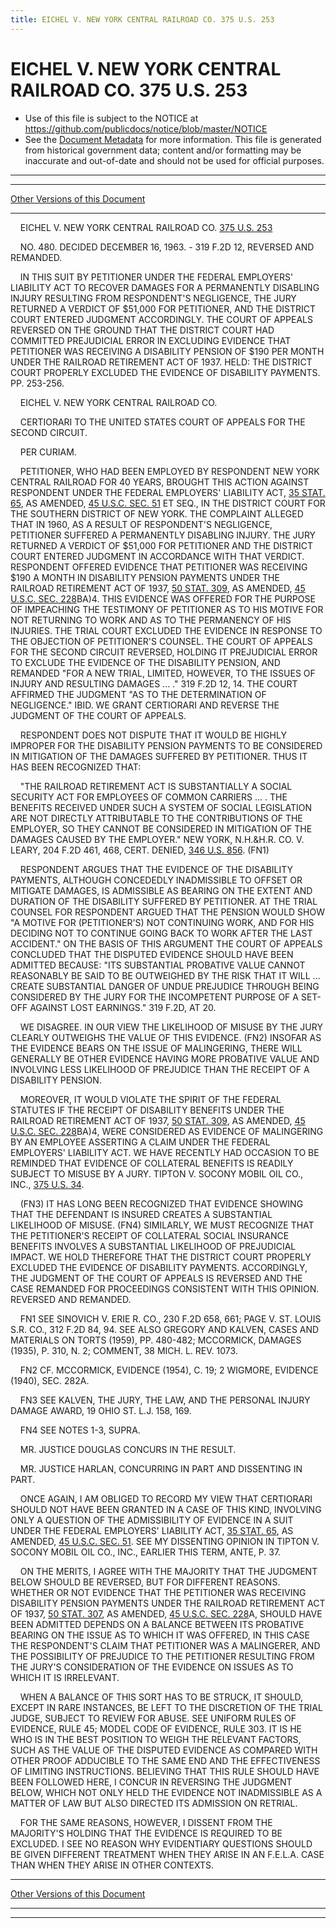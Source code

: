 ```yaml
---
title: EICHEL V. NEW YORK CENTRAL RAILROAD CO. 375 U.S. 253
---
```


# EICHEL V. NEW YORK CENTRAL RAILROAD CO. 375 U.S. 253

* Use of this file is subject to the NOTICE at https://github.com/publicdocs/notice/blob/master/NOTICE
* See the [Document Metadata](../../../index.md) for more information.
  This file is generated from historical government data; content and/or formatting may be inaccurate and out-of-date and should not be used for official purposes.

----------
----------

[Other Versions of this Document](https://publicdocs.github.io/go/links?ns=uslm-x&ref=%2Fus%2Fcourts%2Fscotus%2FusReporter%2F375%2F253)

----------

    EICHEL V. NEW YORK CENTRAL RAILROAD CO. [375 U.S. 253][/us/courts/scotus/usReporter/375/253]

    NO. 480.  DECIDED DECEMBER 16, 1963.  - 319 F.2D 12, REVERSED AND REMANDED.

    IN THIS SUIT BY PETITIONER UNDER THE FEDERAL EMPLOYERS' LIABILITY ACT TO RECOVER DAMAGES FOR A PERMANENTLY DISABLING INJURY RESULTING FROM RESPONDENT'S NEGLIGENCE, THE JURY RETURNED A VERDICT OF $51,000 FOR PETITIONER, AND THE DISTRICT COURT ENTERED JUDGMENT ACCORDINGLY.  THE COURT OF APPEALS REVERSED ON THE GROUND THAT THE DISTRICT COURT HAD COMMITTED PREJUDICIAL ERROR IN EXCLUDING EVIDENCE THAT PETITIONER WAS RECEIVING A DISABILITY PENSION OF $190 PER MONTH UNDER THE RAILROAD RETIREMENT ACT OF 1937.  HELD:  THE DISTRICT COURT PROPERLY EXCLUDED THE EVIDENCE OF DISABILITY PAYMENTS.  PP. 253-256.

    EICHEL V. NEW YORK CENTRAL RAILROAD CO.

    CERTIORARI TO THE UNITED STATES COURT OF APPEALS FOR THE SECOND CIRCUIT.

    PER CURIAM.

    PETITIONER, WHO HAD BEEN EMPLOYED BY RESPONDENT NEW YORK CENTRAL RAILROAD FOR 40 YEARS, BROUGHT THIS ACTION AGAINST RESPONDENT UNDER THE FEDERAL EMPLOYERS' LIABILITY ACT, [35 STAT.  65][/us/stat/35/65], AS AMENDED, [45 U.S.C. SEC. 51][/us/usc/t45/s51] ET SEQ., IN THE DISTRICT COURT FOR THE SOUTHERN DISTRICT OF NEW YORK.  THE COMPLAINT ALLEGED THAT IN 1960, AS A RESULT OF RESPONDENT'S NEGLIGENCE, PETITIONER SUFFERED A PERMANENTLY DISABLING INJURY.  THE JURY RETURNED A VERDICT OF $51,000 FOR PETITIONER AND THE DISTRICT COURT ENTERED JUDGMENT IN ACCORDANCE WITH THAT VERDICT.  RESPONDENT OFFERED EVIDENCE THAT PETITIONER WAS RECEIVING $190 A MONTH IN DISABILITY PENSION PAYMENTS UNDER THE RAILROAD RETIREMENT ACT OF 1937, [50 STAT. 309][/us/stat/50/309], AS AMENDED, [45 U.S.C. SEC. 228][/us/usc/t45/s228]BA)4.  THIS EVIDENCE WAS OFFERED FOR THE PURPOSE OF IMPEACHING THE TESTIMONY OF PETITIONER AS TO HIS MOTIVE FOR NOT RETURNING TO WORK AND AS TO THE PERMANENCY OF HIS INJURIES.  THE TRIAL COURT EXCLUDED THE EVIDENCE IN RESPONSE TO THE OBJECTION OF PETITIONER'S COUNSEL.  THE COURT OF APPEALS FOR THE SECOND CIRCUIT REVERSED, HOLDING IT PREJUDICIAL ERROR TO EXCLUDE THE EVIDENCE OF THE DISABILITY PENSION, AND REMANDED "FOR A NEW TRIAL, LIMITED, HOWEVER, TO THE ISSUES OF INJURY AND RESULTING DAMAGES  ...  ."  319 F.2D 12, 14.  THE COURT AFFIRMED THE JUDGMENT "AS TO THE DETERMINATION OF NEGLIGENCE."  IBID.  WE GRANT CERTIORARI AND REVERSE THE JUDGMENT OF THE COURT OF APPEALS.

    RESPONDENT DOES NOT DISPUTE THAT IT WOULD BE HIGHLY IMPROPER FOR THE DISABILITY PENSION PAYMENTS TO BE CONSIDERED IN MITIGATION OF THE DAMAGES SUFFERED BY PETITIONER.  THUS IT HAS BEEN RECOGNIZED THAT:

    "THE RAILROAD RETIREMENT ACT IS SUBSTANTIALLY A SOCIAL SECURITY ACT FOR EMPLOYEES OF COMMON CARRIERS  ...  .  THE BENEFITS RECEIVED UNDER SUCH A SYSTEM OF SOCIAL LEGISLATION ARE NOT DIRECTLY ATTRIBUTABLE TO THE CONTRIBUTIONS OF THE EMPLOYER, SO THEY CANNOT BE CONSIDERED IN MITIGATION OF THE DAMAGES CAUSED BY THE EMPLOYER."  NEW YORK, N.H.&H.R. CO. V. LEARY, 204 F.2D 461, 468, CERT. DENIED, [346 U.S. 856][/us/courts/scotus/usReporter/346/856].  (FN1)

    RESPONDENT ARGUES THAT THE EVIDENCE OF THE DISABILITY PAYMENTS, ALTHOUGH CONCEDEDLY INADMISSIBLE TO OFFSET OR MITIGATE DAMAGES, IS ADMISSIBLE AS BEARING ON THE EXTENT AND DURATION OF THE DISABILITY SUFFERED BY PETITIONER.  AT THE TRIAL COUNSEL FOR RESPONDENT ARGUED THAT THE PENSION WOULD SHOW "A MOTIVE FOR (PETITIONER'S) NOT CONTINUING WORK, AND FOR HIS DECIDING NOT TO CONTINUE GOING BACK TO WORK AFTER THE LAST ACCIDENT."  ON THE BASIS OF THIS ARGUMENT THE COURT OF APPEALS CONCLUDED THAT THE DISPUTED EVIDENCE SHOULD HAVE BEEN ADMITTED BECAUSE: "ITS SUBSTANTIAL PROBATIVE VALUE CANNOT REASONABLY BE SAID TO BE OUTWEIGHED BY THE RISK THAT IT WILL  ...  CREATE SUBSTANTIAL DANGER OF UNDUE PREJUDICE THROUGH BEING CONSIDERED BY THE JURY FOR THE INCOMPETENT PURPOSE OF A SET-OFF AGAINST LOST EARNINGS."  319 F.2D, AT 20.

    WE DISAGREE.  IN OUR VIEW THE LIKELIHOOD OF MISUSE BY THE JURY CLEARLY OUTWEIGHS THE VALUE OF THIS EVIDENCE.  (FN2)  INSOFAR AS THE EVIDENCE BEARS ON THE ISSUE OF MALINGERING, THERE WILL GENERALLY BE OTHER EVIDENCE HAVING MORE PROBATIVE VALUE AND INVOLVING LESS LIKELIHOOD OF PREJUDICE THAN THE RECEIPT OF A DISABILITY PENSION.

    MOREOVER, IT WOULD VIOLATE THE SPIRIT OF THE FEDERAL STATUTES IF THE RECEIPT OF DISABILITY BENEFITS UNDER THE RAILROAD RETIREMENT ACT OF 1937, [50 STAT. 309][/us/stat/50/309], AS AMENDED, [45 U.S.C. SEC. 228][/us/usc/t45/s228]BA)4, WERE CONSIDERED AS EVIDENCE OF MALINGERING BY AN EMPLOYEE ASSERTING A CLAIM UNDER THE FEDERAL EMPLOYERS' LIABILITY ACT.  WE HAVE RECENTLY HAD OCCASION TO BE REMINDED THAT EVIDENCE OF COLLATERAL BENEFITS IS READILY SUBJECT TO MISUSE BY A JURY.  TIPTON V. SOCONY MOBIL OIL CO., INC., [375 U.S. 34][/us/courts/scotus/usReporter/375/34].

    (FN3)  IT HAS LONG BEEN RECOGNIZED THAT EVIDENCE SHOWING THAT THE DEFENDANT IS INSURED CREATES A SUBSTANTIAL LIKELIHOOD OF MISUSE.  (FN4) SIMILARLY, WE MUST RECOGNIZE THAT THE PETITIONER'S RECEIPT OF COLLATERAL SOCIAL INSURANCE BENEFITS INVOLVES A SUBSTANTIAL LIKELIHOOD OF PREJUDICIAL IMPACT.  WE HOLD THEREFORE THAT THE DISTRICT COURT PROPERLY EXCLUDED THE EVIDENCE OF DISABILITY PAYMENTS.  ACCORDINGLY, THE JUDGMENT OF THE COURT OF APPEALS IS REVERSED AND THE CASE REMANDED FOR PROCEEDINGS CONSISTENT WITH THIS OPINION.  REVERSED AND REMANDED.

    FN1  SEE SINOVICH V. ERIE R. CO., 230 F.2D 658, 661; PAGE V. ST. LOUIS S.R. CO., 312 F.2D 84, 94.  SEE ALSO GREGORY AND KALVEN, CASES AND MATERIALS ON TORTS (1959), PP. 480-482; MCCORMICK, DAMAGES (1935), P. 310, N. 2; COMMENT, 38 MICH. L. REV. 1073.

    FN2  CF. MCCORMICK, EVIDENCE (1954), C. 19; 2 WIGMORE, EVIDENCE (1940), SEC. 282A.

    FN3  SEE KALVEN, THE JURY, THE LAW, AND THE PERSONAL INJURY DAMAGE AWARD, 19 OHIO ST. L.J. 158, 169.

    FN4  SEE NOTES 1-3, SUPRA.

    MR. JUSTICE DOUGLAS CONCURS IN THE RESULT.

    MR. JUSTICE HARLAN, CONCURRING IN PART AND DISSENTING IN PART.

    ONCE AGAIN, I AM OBLIGED TO RECORD MY VIEW THAT CERTIORARI SHOULD NOT HAVE BEEN GRANTED IN A CASE OF THIS KIND, INVOLVING ONLY A QUESTION OF THE ADMISSIBILITY OF EVIDENCE IN A SUIT UNDER THE FEDERAL EMPLOYERS' LIABILITY ACT, [35 STAT. 65][/us/stat/35/65], AS AMENDED, [45 U.S.C. SEC. 51][/us/usc/t45/s51].  SEE MY DISSENTING OPINION IN TIPTON V. SOCONY MOBIL OIL CO., INC., EARLIER THIS TERM, ANTE, P. 37.

    ON THE MERITS, I AGREE WITH THE MAJORITY THAT THE JUDGMENT BELOW SHOULD BE REVERSED, BUT FOR DIFFERENT REASONS.  WHETHER OR NOT EVIDENCE THAT THE PETITIONER WAS RECEIVING DISABILITY PENSION PAYMENTS UNDER THE RAILROAD RETIREMENT ACT OF 1937, [50 STAT. 307][/us/stat/50/307], AS AMENDED, [45 U.S.C. SEC. 228][/us/usc/t45/s228]A, SHOULD HAVE BEEN ADMITTED DEPENDS ON A BALANCE BETWEEN ITS PROBATIVE BEARING ON THE ISSUE AS TO WHICH IT WAS OFFERED, IN THIS CASE THE RESPONDENT'S CLAIM THAT PETITIONER WAS A MALINGERER, AND THE POSSIBILITY OF PREJUDICE TO THE PETITIONER RESULTING FROM THE JURY'S CONSIDERATION OF THE EVIDENCE ON ISSUES AS TO WHICH IT IS IRRELEVANT.

    WHEN A BALANCE OF THIS SORT HAS TO BE STRUCK, IT SHOULD, EXCEPT IN RARE INSTANCES, BE LEFT TO THE DISCRETION OF THE TRIAL JUDGE, SUBJECT TO REVIEW FOR ABUSE.   SEE UNIFORM RULES OF EVIDENCE, RULE 45; MODEL CODE OF EVIDENCE, RULE 303.  IT IS HE WHO IS IN THE BEST POSITION TO WEIGH THE RELEVANT FACTORS, SUCH AS THE VALUE OF THE DISPUTED EVIDENCE AS COMPARED WITH OTHER PROOF ADDUCIBLE TO THE SAME END AND THE EFFECTIVENESS OF LIMITING INSTRUCTIONS.  BELIEVING THAT THIS RULE SHOULD HAVE BEEN FOLLOWED HERE, I CONCUR IN REVERSING THE JUDGMENT BELOW, WHICH NOT ONLY HELD THE EVIDENCE NOT INADMISSIBLE AS A MATTER OF LAW BUT ALSO DIRECTED ITS ADMISSION ON RETRIAL.

    FOR THE SAME REASONS, HOWEVER, I DISSENT FROM THE MAJORITY'S HOLDING THAT THE EVIDENCE IS REQUIRED TO BE EXCLUDED.  I SEE NO REASON WHY EVIDENTIARY QUESTIONS SHOULD BE GIVEN DIFFERENT TREATMENT WHEN THEY ARISE IN AN F.E.L.A. CASE THAN WHEN THEY ARISE IN OTHER CONTEXTS.

----------

[Other Versions of this Document](https://publicdocs.github.io/go/links?ns=uslm-x&ref=%2Fus%2Fcourts%2Fscotus%2FusReporter%2F375%2F253)

----------
----------

[/us/courts/scotus/usReporter/375/253]: https://publicdocs.github.io/go/links?ns=uslm-x&ref=%2Fus%2Fcourts%2Fscotus%2FusReporter%2F375%2F253
[/us/stat/35/65]: https://publicdocs.github.io/go/links?ns=uslm&ref=%2Fus%2Fstat%2F35%2F65
[/us/usc/t45/s51]: https://publicdocs.github.io/go/links?ns=uslm&ref=%2Fus%2Fusc%2Ft45%2Fs51
[/us/stat/50/309]: https://publicdocs.github.io/go/links?ns=uslm&ref=%2Fus%2Fstat%2F50%2F309
[/us/usc/t45/s228]: https://publicdocs.github.io/go/links?ns=uslm&ref=%2Fus%2Fusc%2Ft45%2Fs228
[/us/courts/scotus/usReporter/346/856]: https://publicdocs.github.io/go/links?ns=uslm-x&ref=%2Fus%2Fcourts%2Fscotus%2FusReporter%2F346%2F856
[/us/stat/50/309]: https://publicdocs.github.io/go/links?ns=uslm&ref=%2Fus%2Fstat%2F50%2F309
[/us/usc/t45/s228]: https://publicdocs.github.io/go/links?ns=uslm&ref=%2Fus%2Fusc%2Ft45%2Fs228
[/us/courts/scotus/usReporter/375/34]: https://publicdocs.github.io/go/links?ns=uslm-x&ref=%2Fus%2Fcourts%2Fscotus%2FusReporter%2F375%2F34
[/us/stat/35/65]: https://publicdocs.github.io/go/links?ns=uslm&ref=%2Fus%2Fstat%2F35%2F65
[/us/usc/t45/s51]: https://publicdocs.github.io/go/links?ns=uslm&ref=%2Fus%2Fusc%2Ft45%2Fs51
[/us/stat/50/307]: https://publicdocs.github.io/go/links?ns=uslm&ref=%2Fus%2Fstat%2F50%2F307
[/us/usc/t45/s228]: https://publicdocs.github.io/go/links?ns=uslm&ref=%2Fus%2Fusc%2Ft45%2Fs228



